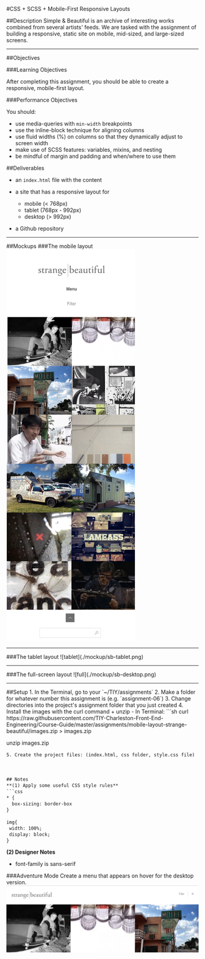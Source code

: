 #CSS + SCSS + Mobile-First Responsive Layouts

##Description
Simple & Beautiful is an archive of interesting works combined from several artists' feeds. We are tasked with the assignment of building a responsive, static site on mobile, mid-sized, and large-sized screens.

<hr>
##Objectives

###Learning Objectives

After completing this assignment, you should be able to create a responsive, mobile-first layout.

###Performance Objectives

You should:
- use media-queries with `min-width` breakpoints  
- use the inline-block technique for aligning columns
- use fluid widths (%) on columns so that they dynamically adjust to screen width
- make use of SCSS features:  variables, mixins, and nesting
- be mindful of margin and padding and when/where to use them

##Deliverables 
- an `index.html` file with the content

- a site that has a responsive layout for
  - mobile (< 768px)
  - tablet (768px - 992px)
  - desktop (> 992px)

- a Github repository

<hr>

##Mockups
###The mobile layout
![mobile](./mockup/sb-mobile.png)

<hr>
###The tablet layout
![tablet](./mockup/sb-tablet.png)

<hr>
###The full-screen layout
![full](./mockup/sb-desktop.png)

<hr>
##Setup
1. In the Terminal, go to your `~/TIY/assignments`
2. Make a folder for whatever number this assignment is (e.g. `assignment-06`)
3. Change directories into the project's assignment folder that you just created
4. Install the images with the curl command + unzip 
  - In Terminal:
  ```sh
  curl https://raw.githubusercontent.com/TIY-Charleston-Front-End-Engineering/Course-Guide/master/assignments/mobile-layout-strange-beautiful/images.zip > images.zip

  unzip images.zip
  ```
5. Create the project files: (index.html, css folder, style.css file)



## Notes
**(1) Apply some useful CSS style rules**
```css
* {
    box-sizing: border-box
}

img{
   width: 100%;
   display: block;
}
```

**(2) Designer Notes**
+ font-family is sans-serif



###Adventure Mode
Create a menu that appears on hover for the desktop version.
![adventure mode](./mockup/sb-adventure-mode-hover-menu.gif)
